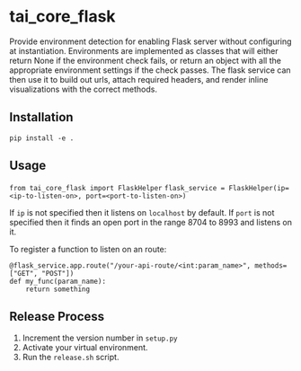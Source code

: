# tai_core_flask

Provide environment detection for enabling Flask server without configuring at instantiation. Environments are implemented as classes that will either return None if the environment check fails, or return an object with all the appropriate environment settings if the check passes. The flask service can then use it to build out urls, attach required headers, and render inline visualizations with the correct methods.

## Installation

`pip install -e .`

## Usage

`from tai_core_flask import FlaskHelper`
`flask_service = FlaskHelper(ip=<ip-to-listen-on>, port=<port-to-listen-on>)`

If `ip` is not specified then it listens on `localhost` by default.
If `port` is not specified then it finds an open port in the range 8704 to 8993
and listens on it.

To register a function to listen on an route:

```
@flask_service.app.route("/your-api-route/<int:param_name>", methods=["GET", "POST"])
def my_func(param_name):
    return something
```

## Release Process

1. Increment the version number in `setup.py`
2. Activate your virtual environment.
3. Run the `release.sh` script.
